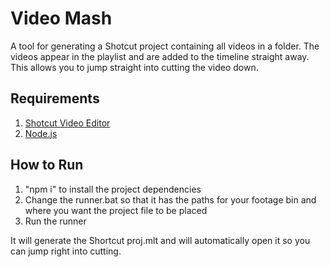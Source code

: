 # Video Mash

A tool for generating a Shotcut project containing all videos in a folder.
The videos appear in the playlist and are added to the timeline straight away.
This allows you to jump straight into cutting the video down.

## Requirements

1. [Shotcut Video Editor](https://shotcut.org/download/)
1. [Node.js](https://nodejs.org/en/download/)

## How to Run

1. "npm i" to install the project dependencies
1. Change the runner.bat so that it has the paths for your footage bin and where you want the project file to be placed
1. Run the runner

It will generate the Shortcut proj.mlt and will automatically open it so you can jump right into cutting.